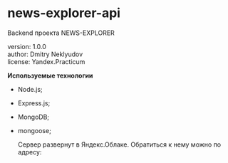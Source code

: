 # news-explorer-api

Backend проекта NEWS-EXPLORER

version: 1.0.0  
author: Dmitry Neklyudov  
license: Yandex.Practicum

**Используемые технологии**

- Node.js;
- Express.js;
- MongoDB;
- mongoose;

  Сервер развернут в Яндекс.Облаке. Обратиться к нему можно по адресу:
